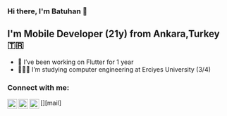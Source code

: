 ### Hi there, I'm Batuhan 👋


## I'm Mobile Developer (21y) from Ankara,Turkey 🇹🇷

- 💙 I’ve been working on Flutter for 1 year
- 👩🏻‍💻 I’m studying computer engineering at Erciyes University (3/4)


### Connect with me:

[<img align="left" alt="codeSTACKr | LinkedIn" width="22px" src="https://cdn.jsdelivr.net/npm/simple-icons@v3/icons/linkedin.svg" />][linkedin]
[<img align="left" alt="codeSTACKr | Instagram" width="22px" src="https://cdn.jsdelivr.net/npm/simple-icons@v3/icons/instagram.svg" />][instagram]
[<img align="left" alt="codeSTACKr | Mail" width="22px" src="https://cdn.jsdelivr.net/npm/simple-icons@v3/icons/instagram.svg" />][mail]



[instagram]: https://www.instagram.com/ttarumar
[linkedin]: https://www.linkedin.com/in/ttarumar
